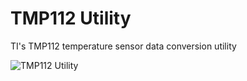 # TMP112 Utility
TI's TMP112 temperature sensor data conversion utility

![TMP112 Utility](https://user-images.githubusercontent.com/51051655/65448491-b8c74200-de5a-11e9-94e3-b8150636f5e7.png)
